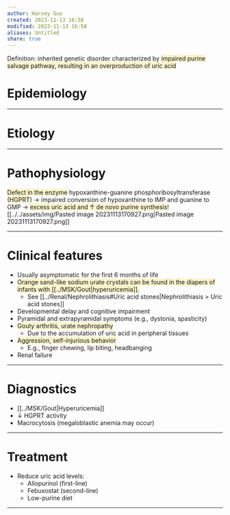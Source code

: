 ```yaml
---
author: Harvey Guo
created: 2023-11-13 16:58
modified: 2023-11-13 16:58
aliases: Untitled
share: true
---
```


Definition: inherited genetic disorder characterized by <span style="background:rgba(240, 200, 0, 0.2)">impaired purine salvage pathway, resulting in an overproduction of uric acid</span>
# Epidemiology


---
# Etiology


---
# Pathophysiology
<span style="background:rgba(240, 200, 0, 0.2)">Defect in the enzyme</span> hypoxanthine-guanine phosphoribosyltransferase (<span style="background:rgba(240, 200, 0, 0.2)">HGPRT</span>) → impaired conversion of hypoxanthine to IMP and guanine to GMP → <span style="background:rgba(240, 200, 0, 0.2)">excess uric acid and ↑ de novo purine synthesis</span>![[../../assets/img/Pasted image 20231113170927.png|Pasted image 20231113170927.png]]

---
# Clinical features
- Usually asymptomatic for the first 6 months of life
- <span style="background:rgba(240, 200, 0, 0.2)">Orange sand-like sodium urate crystals can be found in the diapers of infants with [[../MSK/Gout|hyperuricemia]].</span>
	- See [[../Renal/Nephrolithiasis#Uric acid stones|Nephrolithiasis > Uric acid stones]]
- Developmental delay and cognitive impairment
- Pyramidal and extrapyramidal symptoms (e.g., dystonia, spasticity)
- <span style="background:rgba(240, 200, 0, 0.2)">Gouty arthritis, urate nephropathy </span>
	- Due to the accumulation of uric acid in peripheral tissues
- <span style="background:rgba(240, 200, 0, 0.2)">Aggression, self-injurious behavior </span>
	- E.g., finger chewing, lip biting, headbanging
- Renal failure

---
# Diagnostics
- [[../MSK/Gout|Hyperuricemia]]
- ↓ HGPRT activity
- Macrocytosis (megaloblastic anemia may occur)

---
# Treatment
- Reduce uric acid levels:
	- Allopurinol (first-line)
	- Febuxostat (second-line)
	- Low-purine diet

---
